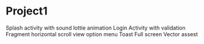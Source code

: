 # Project1
Splash activity with sound
lottie animation
Login Activity with validation
Fragment
horizontal scroll view
option menu
Toast
Full screen
Vector assest
